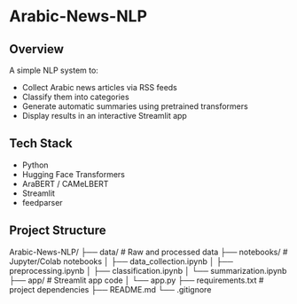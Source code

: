 # Arabic-News-NLP
## Overview
A simple NLP system to:
- Collect Arabic news articles via RSS feeds
- Classify them into categories 
- Generate automatic summaries using pretrained transformers
- Display results in an interactive Streamlit app

## Tech Stack
- Python
- Hugging Face Transformers
- AraBERT / CAMeLBERT
- Streamlit
- feedparser

## Project Structure
Arabic-News-NLP/
├── data/                # Raw and processed data
├── notebooks/           # Jupyter/Colab notebooks
│   ├── data_collection.ipynb
│   ├── preprocessing.ipynb
│   ├── classification.ipynb
│   └── summarization.ipynb
├── app/                 # Streamlit app code
│   └── app.py
├── requirements.txt     # project dependencies
├── README.md
└── .gitignore
